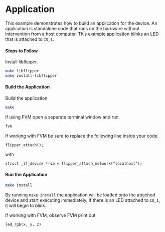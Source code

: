 # Application

This example demonstrates how to build an application for the device. An
application is standalone code that runs on the hardware without intervention
from a host computer. This example application blinks an LED that is attached
to `IO_1`.

#### Steps to Follow

Install libflipper.
```sh
make libflipper
make install-libflipper
```

#### Build the Application

Build the application
```sh
make
```
If using FVM open a seperate terminal window and run.
```sh
fvm
```
If working with FVM be sure to replace the following line inside your code. 
```
flipper_attach();
```
with 
```
struct _lf_device *fvm = flipper_attach_network("localhost");
```

#### Run the Application

```sh
make install
```

By running `make install` the application will be loaded onto the attached
device and start executing immediately. If there is an LED attached to `IO_1`, it will begin to blink.

If working with FVM, observe FVM print out
```
led_rgb(x, y, z)
```